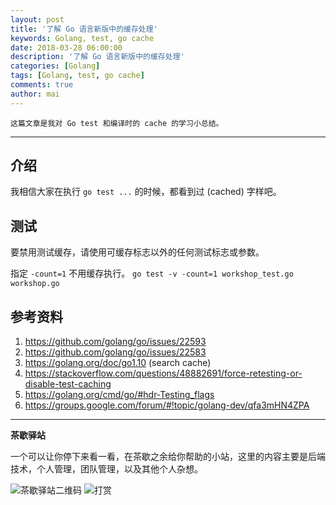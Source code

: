```yaml
---
layout: post
title: '了解 Go 语言新版中的缓存处理'
keywords: Golang, test, go cache
date: 2018-03-28 06:00:00
description: '了解 Go 语言新版中的缓存处理'
categories: [Golang]
tags: [Golang, test, go cache]
comments: true
author: mai
---
```


    这篇文章是我对 Go test 和编译时的 cache 的学习小总结。

----

## 介绍

我相信大家在执行 `go test ...` 的时候，都看到过 (cached) 字样吧。

## 测试

要禁用测试缓存，请使用可缓存标志以外的任何测试标志或参数。

指定 `-count=1` 不用缓存执行。
`go test -v -count=1 workshop_test.go workshop.go`

## 参考资料

1. https://github.com/golang/go/issues/22593
2. https://github.com/golang/go/issues/22583
3. https://golang.org/doc/go1.10 (search cache)
4. https://stackoverflow.com/questions/48882691/force-retesting-or-disable-test-caching
5. https://golang.org/cmd/go/#hdr-Testing_flags
6. https://groups.google.com/forum/#!topic/golang-dev/qfa3mHN4ZPA

----

**茶歇驿站**

一个可以让你停下来看一看，在茶歇之余给你帮助的小站，这里的内容主要是后端技术，个人管理，团队管理，以及其他个人杂想。

![茶歇驿站二维码](http://oqos7hrvp.bkt.clouddn.com/blog/tech_tea.jpg)
![打赏](http://oqos7hrvp.bkt.clouddn.com/blog/money.jpg)
